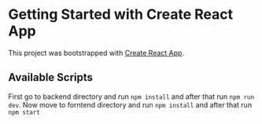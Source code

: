 # Getting Started with Create React App

This project was bootstrapped with [Create React App](https://github.com/facebook/create-react-app).

## Available Scripts

First go to backend directory and run `npm install` and after that run `npm run dev`.
Now move to forntend directory and run `npm install` and after that run `npm start`

